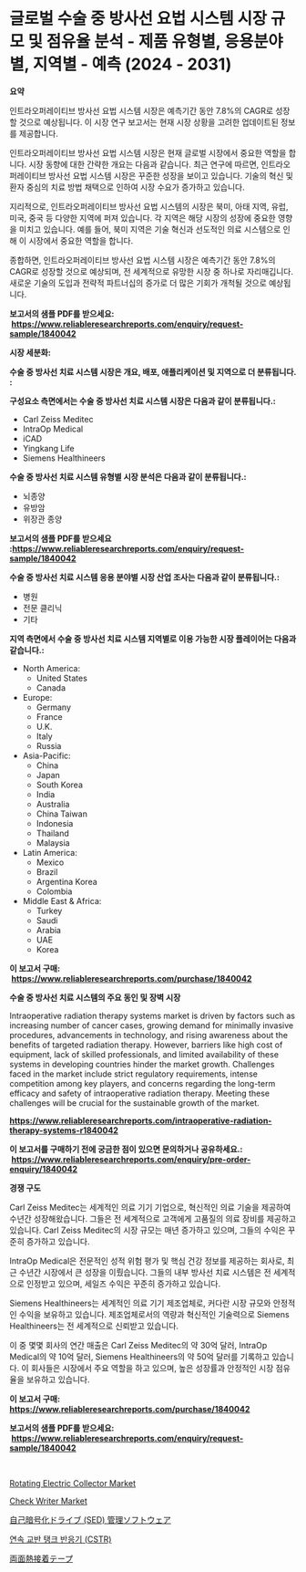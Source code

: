 <p><h1>글로벌 수술 중 방사선 요법 시스템 시장 규모 및 점유율 분석 - 제품 유형별, 응용분야별, 지역별 - 예측 (2024 - 2031)</h1></p><p><strong>요약</strong></p>
<p><p>인트라오퍼레이티브 방사선 요법 시스템 시장은 예측기간 동안 7.8%의 CAGR로 성장할 것으로 예상됩니다. 이 시장 연구 보고서는 현재 시장 상황을 고려한 업데이트된 정보를 제공합니다.</p><p>인트라오퍼레이티브 방사선 요법 시스템 시장은 현재 글로벌 시장에서 중요한 역할을 합니다. 시장 동향에 대한 간략한 개요는 다음과 같습니다. 최근 연구에 따르면, 인트라오퍼레이티브 방사선 요법 시스템 시장은 꾸준한 성장을 보이고 있습니다. 기술의 혁신 및 환자 중심의 치료 방법 채택으로 인하여 시장 수요가 증가하고 있습니다.</p><p>지리적으로, 인트라오퍼레이티브 방사선 요법 시스템의 시장은 북미, 아태 지역, 유럽, 미국, 중국 등 다양한 지역에 퍼져 있습니다. 각 지역은 해당 시장의 성장에 중요한 영향을 미치고 있습니다. 예를 들어, 북미 지역은 기술 혁신과 선도적인 의료 시스템으로 인해 이 시장에서 중요한 역할을 합니다.</p><p>종합하면, 인트라오퍼레이티브 방사선 요법 시스템 시장은 예측기간 동안 7.8%의 CAGR로 성장할 것으로 예상되며, 전 세계적으로 유망한 시장 중 하나로 자리매깁니다. 새로운 기술의 도입과 전략적 파트너십의 증가로 더 많은 기회가 개척될 것으로 예상됩니다.</p></p>
<p><strong>보고서의 샘플 PDF를 받으세요: &nbsp;<a href="https://www.reliableresearchreports.com/enquiry/request-sample/1840042">https://www.reliableresearchreports.com/enquiry/request-sample/1840042</a></strong></p>
<p><strong>시장 세분화:</strong></p>
<p><strong> 수술 중 방사선 치료 시스템 시장은 개요, 배포, 애플리케이션 및 지역으로 더 분류됩니다. :</strong></p>
<p><strong>구성요소 측면에서는 수술 중 방사선 치료 시스템 시장은 다음과 같이 분류됩니다.:</strong></p>
<p><ul><li>Carl Zeiss Meditec</li><li>IntraOp Medical</li><li>iCAD</li><li>Yingkang Life</li><li>Siemens Healthineers</li></ul></p>
<p><strong> 수술 중 방사선 치료 시스템 유형별 시장 분석은 다음과 같이 분류됩니다.:</strong></p>
<p><ul><li>뇌종양</li><li>유방암</li><li>위장관 종양</li></ul></p>
<p><strong>보고서의 샘플 PDF를 받으세요 :<a href="https://www.reliableresearchreports.com/enquiry/request-sample/1840042">https://www.reliableresearchreports.com/enquiry/request-sample/1840042</a></strong></p>
<p><strong> 수술 중 방사선 치료 시스템 응용 분야별 시장 산업 조사는 다음과 같이 분류됩니다.:</strong></p>
<p><ul><li>병원</li><li>전문 클리닉</li><li>기타</li></ul></p>
<p><strong>지역 측면에서 수술 중 방사선 치료 시스템 지역별로 이용 가능한 시장 플레이어는 다음과 같습니다.:</strong></p>
<p><ul>
    <li>
        North America:
        <ul>
            <li>United States</li>
            <li>Canada</li>
        </ul>
    </li>
    <li>
        Europe:
        <ul>
            <li>Germany</li>
            <li>France</li>
            <li>U.K.</li>
            <li>Italy</li>
            <li>Russia</li>
        </ul>
    </li>
    <li>
        Asia-Pacific:
        <ul>
            <li>China</li>
            <li>Japan</li>
            <li>South Korea</li>
            <li>India</li>
            <li>Australia</li>
            <li>China Taiwan</li>
            <li>Indonesia</li>
            <li>Thailand</li>
            <li>Malaysia</li>
        </ul>
    </li>
    <li>
        Latin America:
        <ul>
            <li>Mexico</li>
            <li>Brazil</li>
            <li>Argentina Korea</li>
            <li>Colombia</li>
        </ul>
    </li>
    <li>
        Middle East & Africa:
        <ul>
            <li>Turkey</li>
            <li>Saudi</li>
            <li>Arabia</li>
            <li>UAE</li>
            <li>Korea</li>
        </ul>
    </li>
    </ul></p>
<p><strong>이 보고서 구매: &nbsp;<a href="https://www.reliableresearchreports.com/purchase/1840042">https://www.reliableresearchreports.com/purchase/1840042</a></strong></p>
<p><strong>수술 중 방사선 치료 시스템의 주요 동인 및 장벽 시장</strong></p>
<p><p>Intraoperative radiation therapy systems market is driven by factors such as increasing number of cancer cases, growing demand for minimally invasive procedures, advancements in technology, and rising awareness about the benefits of targeted radiation therapy. However, barriers like high cost of equipment, lack of skilled professionals, and limited availability of these systems in developing countries hinder the market growth. Challenges faced in the market include strict regulatory requirements, intense competition among key players, and concerns regarding the long-term efficacy and safety of intraoperative radiation therapy. Meeting these challenges will be crucial for the sustainable growth of the market.</p></p>
<p><strong><a href="https://www.reliableresearchreports.com/intraoperative-radiation-therapy-systems-r1840042">https://www.reliableresearchreports.com/intraoperative-radiation-therapy-systems-r1840042</a></strong></p>
<p><strong>이 보고서를 구매하기 전에 궁금한 점이 있으면 문의하거나 공유하세요.: &nbsp;<a href="https://www.reliableresearchreports.com/enquiry/pre-order-enquiry/1840042">https://www.reliableresearchreports.com/enquiry/pre-order-enquiry/1840042</a></strong></p>
<p><strong>경쟁 구도</strong></p>
<p><p>Carl Zeiss Meditec는 세계적인 의료 기기 기업으로, 혁신적인 의료 기술을 제공하여 수년간 성장해왔습니다. 그들은 전 세계적으로 고객에게 고품질의 의료 장비를 제공하고 있습니다. Carl Zeiss Meditec의 시장 규모는 매년 증가하고 있으며, 그들의 수익은 꾸준히 증가하고 있습니다.</p><p>IntraOp Medical은 전문적인 성적 위험 평가 및 핵심 건강 정보를 제공하는 회사로, 최근 수년간 시장에서 큰 성장을 이뤘습니다. 그들의 내부 방사선 치료 시스템은 전 세계적으로 인정받고 있으며, 세일즈 수익은 꾸준히 증가하고 있습니다.</p><p>Siemens Healthineers는 세계적인 의료 기기 제조업체로, 커다란 시장 규모와 안정적인 수익을 보유하고 있습니다. 제조업체로서의 역량과 혁신적인 기술력으로 Siemens Healthineers는 전 세계적으로 신뢰받고 있습니다.</p><p>이 중 몇몇 회사의 연간 매출은 Carl Zeiss Meditec의 약 30억 달러, IntraOp Medical의 약 10억 달러, Siemens Healthineers의 약 50억 달러를 기록하고 있습니다. 이 회사들은 시장에서 주요 역할을 하고 있으며, 높은 성장률과 안정적인 시장 점유율을 보유하고 있습니다.</p></p>
<p><strong>이 보고서 구매: &nbsp; <a href="https://www.reliableresearchreports.com/purchase/1840042">https://www.reliableresearchreports.com/purchase/1840042</a></strong></p>
<p><strong>보고서의 샘플 PDF를 받으세요: &nbsp;<a href="https://www.reliableresearchreports.com/enquiry/request-sample/1840042">https://www.reliableresearchreports.com/enquiry/request-sample/1840042</a></strong><strong></strong></p>
<p>&nbsp;</p>
<p><p><a href="https://issuu.com/reportprime-2/docs/rotating-electric-collector-market-size-2030.pptx">Rotating Electric Collector Market</a></p><p><a href="https://github.com/kosella/Market-Research-Report-List-3/blob/main/check-writer-market.md">Check Writer Market</a></p><p><a href="https://github.com/KaliMetz2023/Market-Research-Report-List-1/blob/main/2868118108143.md">自己暗号化ドライブ (SED) 管理ソフトウェア</a></p><p><a href="https://github.com/vskv4779xr1/Market-Research-Report-List-2/blob/main/8917463102826.md">연속 교반 탱크 반응기 (CSTR)</a></p><p><a href="https://github.com/oqoeusbvpadwjs08/Market-Research-Report-List-2/blob/main/8487272108144.md">両面熱接着テープ</a></p></p>